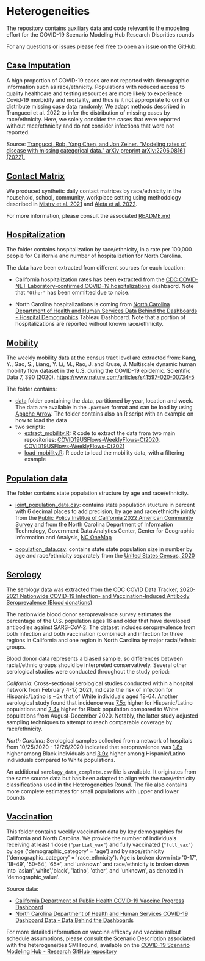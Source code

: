 # Heterogeneities

The repository contains auxiliary data and code relevant to the modeling
effort for the COVID-19 Scenario Modeling Hub Research Disprities rounds

For any questions or issues please feel free to open an issue on the 
GitHub.

## [Case Imputation](./case_imputation)

A high proportion of COVID-19 cases are not reported with 
demographic information such as race/ethnicity. Populations with
reduced access to quality healthcare and testing resources are 
more likely to experience Covid-19 morbidity and mortality,
and thus is it not appropriate to omit or distribute
missing case data randomly. We adapt methods described in 
Trangucci et al. 2022 to infer the distribution of missing cases
by race/ethnicity. Here, we solely consider the cases that 
were reported without race/ethnicity and do not consider 
infections that were not reported. 

Source: 
[Trangucci, Rob, Yang Chen, and Jon Zelner. "Modeling rates of disease with missing categorical data." arXiv preprint arXiv:2206.08161 (2022).](https://arxiv.org/abs/2206.08161)


## [Contact Matrix](./contact_matrix)

We produced synthetic daily contact matrices by race/ethnicity in 
the household, school, community, workplace setting using methodology 
described in 
[Mistry et al. 2021](https://www.nature.com/articles/s41467-020-20544-y) and 
[Aleta et al. 2022](https://www.pnas.org/doi/10.1073/pnas.2112182119).

For more information, please consult the associated [README.md](./contact_matrix/README.md)


## [Hospitalization](./hospitalization_data)

The folder contains hospitalization by race/ethnicity, in a rate per 100,000 people 
for California and number of hospitalization for North Carolina. 

The data have been extracted from different
sources for each location:

- California hospitalization rates has been extracted from the 
[CDC COVID-NET Laboratory-confirmed COVID-19 hospitalizations](https://www.cdc.gov/coronavirus/2019-ncov/covidnetdashboard/de/powerbi/dashboard.html) dashbaord. 
Note that `"Other"` has been ommitted due to noise. 

- North Carolina hospitalizations is coming from 
[North Carolina Department of Health and Human Services Data Behind the Dashboards - Hospital Demographics](https://public.tableau.com/views/NCDHHS_COVID-19_DataDownload_Story_16220681778000/DataBehindtheDashboards?%3Aembed=y&%3AshowVizHome=no) 
Tableau Dashboard. Note that a portion of hospitalizations are reported 
without known race/ethnicity. 

## [Mobility](./mobility)

The weekly mobility data at the census tract level are extracted from:
Kang, Y., Gao, S., Liang, Y. Li, M., Rao, J. and Kruse, J. 
Multiscale dynamic human mobility flow dataset in the U.S. during the COVID-19 
epidemic. Scientific Data 7, 390 (2020). 
https://www.nature.com/articles/s41597-020-00734-5

The folder contains:

- [data](./mobility/data/) folder containing the data, partitioned by year, 
location and week. The data are available in the `.parquet` format and can 
be load by using [Apache Arrow](https://arrow.apache.org/docs/index.html). The 
folder contains also an R script with an example on how to load the data
- two scripts:
    - [extract_mobility.R](./mobility/extract_mobility.R): R code to extract the
    data from two main repositories:
    [COVID19USFlows-WeeklyFlows-Ct2020](https://github.com/GeoDS/COVID19USFlows-WeeklyFlows-Ct2020), 
    [COVID19USFlows-WeeklyFlows-Ct2021](https://github.com/GeoDS/COVID19USFlows-WeeklyFlows-Ct2021)
    - [load_mobility.R](./mobility/load_mobility.R): R code to load the mobility
    data, with a filtering example

## [Population data](./population_data)

The folder contains state population structure by age and race/ethnicity.

- [joint_population_data.csv](./population_data/joint_population_data.csv):
contains state population stucture in percent with 6 decimal places to add
precision, by age and race/ethnicity jointly from the 
[Public Policy Institue of California 2022 American Community Survey](https://www.ppic.org/publication/californias-population/) and from the 
North Carolina Department of Information Technology, Government Data 
Analytics Center, Center for Geographic Information and Analysis, 
[NC OneMap](https://www.nconemap.gov/documents/3e7321d33a0c4aee9d0bf6a22e9bd79f/explore)

- [population_data.csv](./population_data/population_data.csv): contains
state state population size in number by age and race/ethnicity separately from 
the [United States Census, 2020](https://data.census.gov/table?q=north%20carolina%20dp05&g=010XX00US_040XX00US06)


## [Serology](./serology)

The serology data was extracted from the CDC COVID Data Tracker,
[2020-2021 Nationwide COVID-19 Infection- and Vaccination-Induced Antibody Seroprevalence (Blood donations)](https://covid.cdc.gov/covid-data-tracker/#nationwide-blood-donor-seroprevalence )

The nationwide blood donor seroprevalence survey estimates the
percentage of the U.S. population ages 16 and older that have
developed antibodies against SARS-CoV-2. The dataset includes 
seroprevalence from both infection and both vaccination (combined) 
and infection for three regions in California and one region in
North Carolina by major racial/ethnic groups. 

Blood donor data represents a biased sample, so differences between 
racial/ethnic groups should be interpreted conservatively. 
Several other serological studies were conducted throughout the study period:

*California*: Cross-sectional serological studies conducted within a hospital 
network from February 4-17, 2021, indicate the risk of infection for Hispanic/Latino
is [~5x](https://www.ncbi.nlm.nih.gov/pmc/articles/PMC9068757/) that of White 
individuals aged 18-64. Another serological study found that incidence was 
[7.5x](https://academic.oup.com/ofid/article/8/8/ofab379/6329153) higher for 
Hispanic/Latino populations and 
[2.4x](https://academic.oup.com/ofid/article/8/8/ofab379/6329153) higher for
Black population compared to White populations from August-December 2020.
Notably, the latter study adjusted sampling techniques to attempt to reach 
comparable coverage by race/ethnicity.

*North Carolina:* Serological samples collected from a network of hospitals 
from 10/25/2020 - 12/26/2020 indicated that seroprevalence was 
[1.8x](https://journals.asm.org/doi/full/10.1128/msphere.00841-21) higher among 
Black individuals and 
[3.9x](https://journals.asm.org/doi/full/10.1128/msphere.00841-21) higher among 
Hispanic/Latino individuals compared to White populations.

An additional `serology_data_complete.csv` file is available. It originates 
from the same source data but has been adapted to align with the 
race/ethnicity classifications used in the Heterogeneities Round. 
The file also contains more complete estimates 
for small populations with upper and lower bounds

## [Vaccination](./vaccination)

This folder contains weekly vaccination data by key demographics for 
California and North Carolina. We provide the number of individuals 
receiving at least 1 dose (`"partial_vax"`) and fully vaccinated 
(`"full_vax"`) by age ('demographic_category' = 'age') and by 
race/ethnicity ('demographic_category' = 'race_ethnicity'). Age is 
broken down into '0-17', '18-49', '50-64', '65+', and 'unknown'
and race/ethnicity is broken down into 'asian','white','black',
'latino', 'other', and 'unknown', as denoted in 'demographic_value'.

Source data: 

- [California Department of Public Health COVID-19 Vaccine Progress Dashboard](https://data.ca.gov/dataset/covid-19-vaccine-progress-dashboard-data)
- [North Carolina Department of Health and Human Services COVID-19 Dashboard Data - Data Behind the Dashboards](https://covid19.ncdhhs.gov/dashboard/data-behind-dashboards)

For more detailed information on vaccine efficacy and vaccine rollout
schedule assumptions, please consult the Scenario Description associated with
the heterogeneities SMH round, available on the 
[COVID-19 Scenario Modeling Hub - Research GitHub repository](https://github.com/midas-network/covid19-smh-research)






